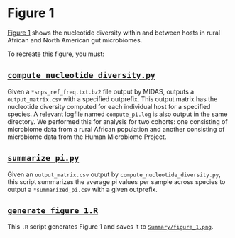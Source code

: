 # Figure 1

[Figure 1](../Summary/figure_1.png) shows the nucleotide diversity within and between hosts in rural African and North American gut microbiomes.

To recreate this figure, you must:

## [`compute_nucleotide_diversity.py`](../Scripts/compute_nucleotide_diversity.py)
  Given a `*snps_ref_freq.txt.bz2` file output by MIDAS, outputs a `output_matrix.csv` with a specified outprefix. This output matrix has the nucleotide diversity computed for each individual host for a specified species. A relevant logfile named `compute_pi.log` is also output in the same directory. We performed this for analysis for two cohorts: one consisting of microbiome data from a rural African population and another consisting of microbiome data from the Human Microbiome Project.
## [`summarize_pi.py`](../Scripts/summarize_pi.py)
  Given an `output_matrix.csv` output by `compute_nucleotide_diversity.py`, this script summarizes the average pi values per sample across species to output a `*summarized_pi.csv` with a given outprefix.
## [`generate_figure_1.R`](../Scripts/generate_figure_1.R)
  This `.R` script generates Figure 1 and saves it to [`Summary/figure_1.png`](../Summary/figure_1.png).
